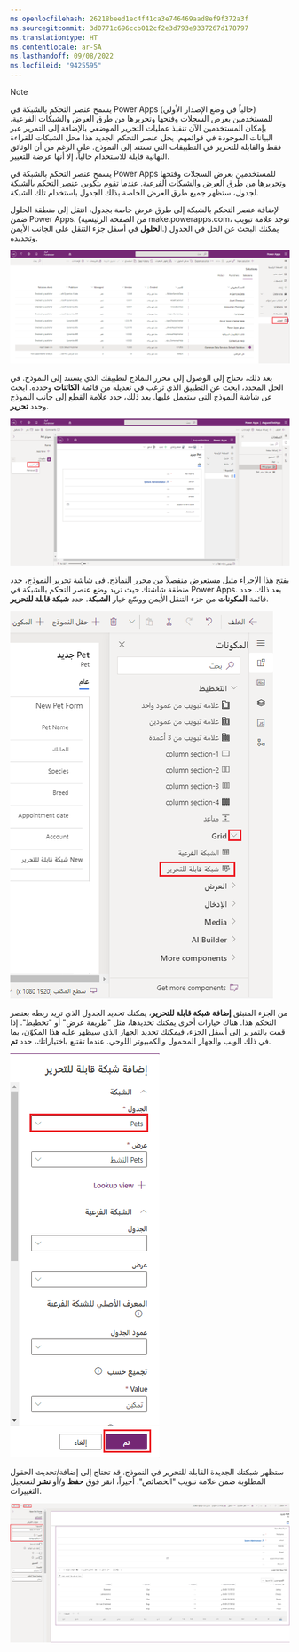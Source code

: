 ```yaml
---
ms.openlocfilehash: 26218beed1ec4f41ca3e746469aad8ef9f372a3f
ms.sourcegitcommit: 3d0771c696ccb012cf2e3d793e9337267d178797
ms.translationtype: HT
ms.contentlocale: ar-SA
ms.lasthandoff: 09/08/2022
ms.locfileid: "9425595"
---
```

> [!NOTE]
> يسمح عنصر التحكم بالشبكة في Power Apps (حالياً في وضع الإصدار الأولي) للمستخدمين بعرض السجلات وفتحها وتحريرها من طرق العرض والشبكات الفرعية. بإمكان المستخدمين الآن تنفيذ عمليات التحرير الموضعي بالإضافة إلى التمرير عبر البيانات الموجودة في قوائمهم. يحل عنصر التحكم الجديد هذا محل الشبكات للقراءة فقط والقابلة للتحرير في التطبيقات التي تستند إلى النموذج. على الرغم من أن الوثائق النهائية قابلة للاستخدام حالياً، إلا أنها عرضة للتغيير.

يسمح عنصر التحكم بالشبكة في Power Apps للمستخدمين بعرض السجلات وفتحها وتحريرها من طرق العرض والشبكات الفرعية. عندما تقوم بتكوين عنصر التحكم بالشبكة لجدول، ستظهر جميع طرق العرض الخاصة بذلك الجدول باستخدام تلك الشبكة.

لإضافة عنصر التحكم بالشبكة إلى طرق عرض خاصة بجدول، انتقل إلى منطقة الحلول ضمن Power Apps. (من الصفحة الرئيسية make.powerapps.com، توجد علامة تبويب **الحلول** في أسفل جزء التنقل على الجانب الأيمن.) يمكنك البحث عن الحل في الجدول وتحديده.

![الصفحة الرئيسية make.powerapps مع تمييز الحلول](../media/06-solutions.png)

بعد ذلك، نحتاج إلى الوصول إلى محرر النماذج لتطبيقك الذي يستند إلى النموذج. في الحل المحدد، ابحث عن التطبيق الذي ترغب في تعديله من قائمة **الكائنات** وحدده. ابحث عن شاشة النموذج التي ستعمل عليها. بعد ذلك، حدد علامة القطع إلى جانب النموذج وحدد **تحرير**.

![لقطة شاشة لشاشة التحرير تعرض النموذج المحدد، والزر "تحرير" للانتقال إلى محرر النماذج.](../media/06-app-edit-screen-to-form-edit.png)

يفتح هذا الإجراء مثيل مستعرض منفصلاً من محرر النماذج. في شاشة تحرير النموذج، حدد منطقة شاشتك حيث تريد وضع عنصر التحكم بالشبكة في Power Apps. بعد ذلك، حدد قائمة **المكونات** من جزء التنقل الأيمن ووسّع خيار **الشبكة**. حدد **شبكة قابلة للتحرير**.

![قائمة المكونات مع توسيع حقل "الشبكة" وتحديد "شبكة قابلة للتحرير".](../media/06-select-editable-grid.png)

من الجزء المنبثق **إضافة شبكة قابلة للتحرير**، يمكنك تحديد الجدول الذي تريد ربطه بعنصر التحكم هذا. هناك خيارات أخرى يمكنك تحديدها، مثل "طريقة عرض" أو "تخطيط". إذا قمت بالتمرير إلى أسفل الجزء، فيمكنك تحديد الجهاز الذي سيظهر عليه هذا المكوّن، بما في ذلك الويب والجهاز المحمول والكمبيوتر اللوحي. عندما تقتنع باختياراتك، حدد **تم**.

![جزء "إضافة شبكة قابلة للتحرير" مع تمييز حقل اختيار الجدول و"تم".](../media/06-editable-grid-options-pane.png)

ستظهر شبكتك الجديدة القابلة للتحرير في النموذج. قد تحتاج إلى إضافة/تحديث الحقول المطلوبة ضمن علامة تبويب "الخصائص". أخيراً، انقر فوق **حفظ** و/أو **نشر** لتسجيل التغييرات.

![نموذج يُظهر شبكة مضافة قابلة للتحرير مع تمييز خيارات العرض، وحفظ ونشر.](../media/06-form-save-publish.png)
